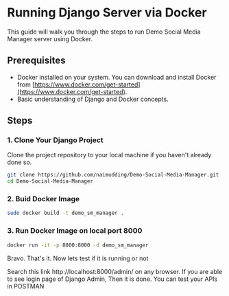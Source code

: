 # Running Django Server via Docker

This guide will walk you through the steps to run  Demo Social Media Manager server using Docker. 

## Prerequisites

- Docker installed on your system. You can download and install Docker from [https://www.docker.com/get-started](https://www.docker.com/get-started).
- Basic understanding of Django and Docker concepts.

## Steps

### 1. Clone Your Django Project

Clone the project repository to your local machine if you haven't already done so.

```bash
git clone https://github.com/naimudding/Demo-Social-Media-Manager.git
cd Demo-Social-Media-Manager
```

### 2. Buid Docker Image

```bash
sudo docker build -t demo_sm_manager .
```

### 3. Run Docker Image on local port 8000

```bash
docker run -it -p 8000:8000 -d demo_sm_manager
```
Bravo. That's it. Now lets test if it is running or not

Search this link http://localhost:8000/admin/ on any browser. If you are able to see login page of Django Admin, Then it is done. You can test your APIs in POSTMAN
